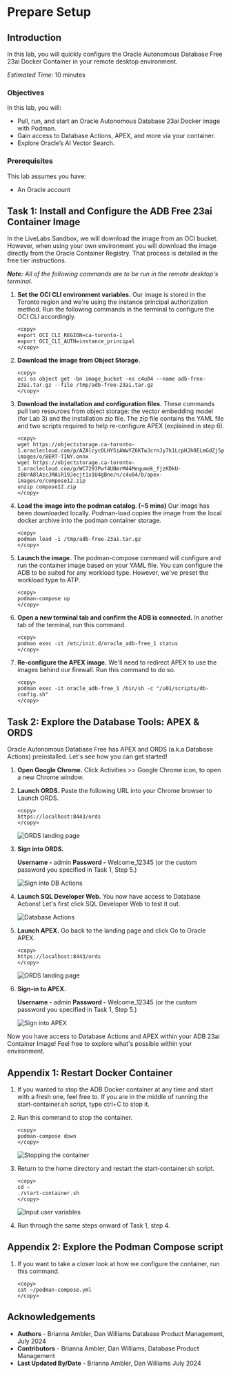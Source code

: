 # Prepare Setup

## Introduction
In this lab, you will quickly configure the Oracle Autonomous Database Free 23ai Docker Container in your remote desktop environment.

*Estimated Time:* 10 minutes

### Objectives

In this lab, you will:

* Pull, run, and start an Oracle Autonomous Database 23ai Docker image with Podman.
* Gain access to Database Actions, APEX, and more via your container.
* Explore Oracle’s AI Vector Search. 

### Prerequisites
This lab assumes you have:
- An Oracle account


## Task 1: Install and Configure the ADB Free 23ai Container Image

In the LiveLabs Sandbox, we will download the image from an OCI bucket. However, when using your own environment you will download the image directly from the Oracle Container Registry. That process is detailed in the free tier instructions.

**_Note:_** _All of the following commands are to be run in the remote desktop's terminal._

1.  **Set the OCI CLI environment variables.** Our image is stored in the Toronto region and we're using the instance principal authorization method. Run the following commands in the terminal to configure the OCI CLI accordingly.

    ```
    <copy>
    export OCI_CLI_REGION=ca-toronto-1
    export OCI_CLI_AUTH=instance_principal
    </copy>
    ```
2. **Download the image from Object Storage.** 

    ```
    <copy>
    oci os object get -bn image_bucket -ns c4u04 --name adb-free-23ai.tar.gz --file /tmp/adb-free-23ai.tar.gz
    </copy>
    ```

3. **Download the installation and configuration files.** These commands pull two resources from object storage: the vector embedding model (for Lab 3) and the installation zip file. The zip file contains the YAML file and two scripts required to help re-configure APEX (explained in step 6).

    ```
    <copy>
    wget https://objectstorage.ca-toronto-1.oraclecloud.com/p/AZAlcycOLHY5iAWwYZ6KTwJcrnJy7k1LcpHJh0ELmGdZj5ptc6rEteLmnUKnn4Gl/n/c4u04/b/apex-images/o/BERT-TINY.onnx
    wget https://objectstorage.ca-toronto-1.oraclecloud.com/p/WC7293Pwf4UNmrM44Mequmek_fjzKDkU-zBUrA8lAzcJMAiR19Jecjt1x1U4gBne/n/c4u04/b/apex-images/o/compose12.zip
    unzip compose12.zip
    </copy>
    ```

4. **Load the image into the podman catalog. (~5 mins)** Our image has been downloaded locally. Podman-load copies the image from the local docker archive into the podman container storage. 

    ```
    <copy>
    podman load -i /tmp/adb-free-23ai.tar.gz
    </copy>
    ```

4. **Launch the image.** The podman-compose command will configure and run the container image based on your YAML file. You can configure the ADB to be suited for any workload type. However, we've preset the workload type to ATP.

    ```
    <copy>
    podman-compose up
    </copy>
    ```
5. **Open a new terminal tab and confirm the ADB is connected.** In another tab of the terminal, run this command. 

      ```
    <copy>
    podman exec -it /etc/init.d/oracle_adb-free_1 status
    </copy>
    ```

6. **Re-configure the APEX image.** We'll need to redirect APEX to use the images behind our firewall. Run this command to do so.

    ```
    <copy>
    podman exec -it oracle_adb-free_1 /bin/sh -c "/u01/scripts/db-config.sh"
    </copy>
    ```

## Task 2: Explore the Database Tools: APEX & ORDS

Oracle Autonomous Database Free has APEX and ORDS (a.k.a Database Actions) preinstalled. Let's see how you can get started!

1. **Open Google Chrome.** Click Activities >> Google Chrome icon, to open a new Chrome window.

2. **Launch ORDS.** Paste the following URL into your Chrome browser to Launch ORDS.

    ```
    <copy>
    https://localhost:8443/ords
    </copy>
    ```

    ![ORDS landing page](images/ords_landing.png)

3. **Sign into ORDS.** 
    
    **Username -** admin
    **Password -** Welcome_12345 (or the custom password you specified in Task 1, Step 5.)

    ![Sign into DB Actions](images/sign-in-ords.png)

4. **Launch SQL Developer Web.** You now have access to Database Actions! Let's first click SQL Developer Web to test it out.

    ![Database Actions](images/ords_sql_developer.png)

5. **Launch APEX.** Go back to the landing page and click Go to Oracle APEX.

    ```
    <copy>
    https://localhost:8443/ords
    </copy>
    ```

    ![ORDS landing page](images/launch_apex.png)

6. **Sign-in to APEX.** 

    **Username -** admin
    **Password -** Welcome_12345 (or the custom password you specified in Task 1, Step 5.)

    ![Sign into APEX](images/sign-in-apex.png)

Now you have access to Database Actions and APEX within your ADB 23ai Container Image! Feel free to explore what's possible within your environment.

## Appendix 1: Restart Docker Container
1. If you wanted to stop the ADB Docker container at any time and start with a fresh one, feel free to. If you are in the middle of running the start-container.sh script, type ctrl+C to stop it.

2. Run this command to stop the container.

    ```
    <copy>
    podman-compose down
    </copy>
    ```

    ![Stopping the container](images/stop-container.png)

2. Return to the home directory and restart the start-container.sh script.

    ```
    <copy>
    cd ~
    ./start-container.sh
    </copy>
    ```

    ![Input user variables](images/input-user-vars.png)

4. Run through the same steps onward of Task 1, step 4.

## Appendix 2: Explore the Podman Compose script
1. If you want to take a closer look at how we configure the container, run this command.

    ```
    <copy>
    cat ~/podman-compose.yml
    </copy>
    ```

    

## Acknowledgements
- **Authors** - Brianna Ambler, Dan Williams Database Product Management, July 2024
- **Contributors** - Brianna Ambler, Dan Williams,  Database Product Management
- **Last Updated By/Date** - Brianna Ambler, Dan Williams July 2024
